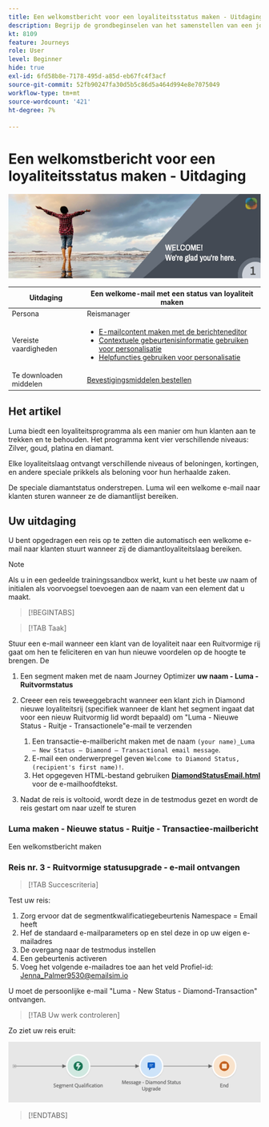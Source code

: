 ```yaml
---
title: Een welkomstbericht voor een loyaliteitsstatus maken - Uitdaging
description: Begrijp de grondbeginselen van het samenstellen van een journey in het journeycanvas.
kt: 8109
feature: Journeys
role: User
level: Beginner
hide: true
exl-id: 6fd58b8e-7178-495d-a85d-eb67fc4f3acf
source-git-commit: 52fb90247fa30d5b5c86d5a464d994e8e7075049
workflow-type: tm+mt
source-wordcount: '421'
ht-degree: 7%

---
```


# Een welkomstbericht voor een loyaliteitsstatus maken - Uitdaging

![AJO Loyalty-status welkomstmail - Uitdagingsbanner](/help/challenges/assets/email-assets/luma-transactional-onboarding-1.png)

| Uitdaging | Een welkome-mail met een status van loyaliteit maken |
|---|---|
| Persona | Reismanager |
| Vereiste vaardigheden | <ul><li>[E-mailcontent maken met de berichteneditor](https://experienceleague.adobe.com/docs/journey-optimizer-learn/tutorials/create-messages/create-email-content-with-the-message-editor.html?lang=en)</li> <li>[Contextuele gebeurtenisinformatie gebruiken voor personalisatie](https://experienceleague.adobe.com/docs/journey-optimizer-learn/tutorials/personalize-content/use-contextual-event-information-for-personalization.html?lang=en)</li><li>[Helpfuncties gebruiken voor personalisatie](https://experienceleague.adobe.com/docs/journey-optimizer-learn/tutorials/personalize-content/use-helper-functions-for-personalization.html?lang=en)</li></ul> |
| Te downloaden middelen | [Bevestigingsmiddelen bestellen](/help/challenges/assets/email-assets/order-confirmation-assets.zip) |

## Het artikel

Luma biedt een loyaliteitsprogramma als een manier om hun klanten aan te trekken en te behouden. Het programma kent vier verschillende niveaus: Zilver, goud, platina en diamant.

Elke loyaliteitslaag ontvangt verschillende niveaus of beloningen, kortingen, en andere speciale prikkels als beloning voor hun herhaalde zaken.

De speciale diamantstatus onderstrepen. Luma wil een welkome e-mail naar klanten sturen wanneer ze de diamantlijst bereiken.

## Uw uitdaging

U bent opgedragen een reis op te zetten die automatisch een welkome e-mail naar klanten stuurt wanneer zij de diamantloyaliteitslaag bereiken.

>[!NOTE]
> Als u in een gedeelde trainingssandbox werkt, kunt u het beste uw naam of initialen als voorvoegsel toevoegen aan de naam van een element dat u maakt.

>[!BEGINTABS]

>[!TAB Taak]

Stuur een e-mail wanneer een klant van de loyaliteit naar een Ruitvormige rij gaat om hen te feliciteren en van hun nieuwe voordelen op de hoogte te brengen. De

1. Een segment maken met de naam Journey Optimizer **uw naam - Luma - Ruitvormstatus**
1. Creeer een reis teweeggebracht wanneer een klant zich in Diamond nieuwe loyaliteitsrij (specifiek wanneer de klant het segment ingaat dat voor een nieuw Ruitvormig lid wordt bepaald) om &quot;Luma - Nieuwe Status - Ruitje - Transactionele&quot;e-mail te verzenden

   1. Een transactie-e-mailbericht maken met de naam `(your name)_Luma – New Status – Diamond – Transactional email message`.
   1. E-mail een onderwerpregel geven `Welcome to Diamond Status, (recipient's first name)!`.
   1. Het opgegeven HTML-bestand gebruiken **[DiamondStatusEmail.html](/help/challenges/assets/email-assets/DiamondStatusEmail.html)** voor de e-mailhoofdtekst.

1. Nadat de reis is voltooid, wordt deze in de testmodus gezet en wordt de reis gestart om naar uzelf te sturen  

### Luma maken - Nieuwe status - Ruitje - Transactiee-mailbericht

Een welkomstbericht maken

### **Reis nr. 3 - Ruitvormige statusupgrade - e-mail ontvangen**


>[!TAB Succescriteria]

Test uw reis:

1. Zorg ervoor dat de segmentkwalificatiegebeurtenis Namespace = Email heeft
1. Hef de standaard e-mailparameters op en stel deze in op uw eigen e-mailadres
1. De overgang naar de testmodus instellen
1. Een gebeurtenis activeren
1. Voeg het volgende e-mailadres toe aan het veld Profiel-id: Jenna_Palmer9530@emailsim.io

U moet de persoonlijke e-mail &quot;Luma - New Status - Diamond-Transaction&quot; ontvangen.

>[!TAB Uw werk controleren]

Zo ziet uw reis eruit:

![Ruitvormige status-upgrade-reis](/help/challenges/assets/journey-luma-diamond-status-upgrade.png)

>[!ENDTABS]

